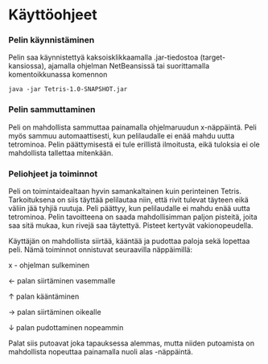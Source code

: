 # Käyttöohjeet

### Pelin käynnistäminen
Pelin saa käynnistettyä kaksoisklikkaamalla .jar-tiedostoa (target-kansiossa), ajamalla ohjelman NetBeansissä tai suorittamalla komentoikkunassa komennon

``` 
java -jar Tetris-1.0-SNAPSHOT.jar
``` 

### Pelin sammuttaminen
Peli on mahdollista sammuttaa painamalla ohjelmaruudun x-näppäintä. Peli myös sammuu automaattisesti, kun pelilaudalle ei enää mahdu uutta tetrominoa. Pelin päättymisestä ei tule erillistä ilmoitusta, eikä tuloksia ei ole mahdollista tallettaa mitenkään.

### Peliohjeet ja toiminnot
Peli on toimintaidealtaan hyvin samankaltainen kuin perinteinen Tetris. Tarkoituksena on siis täyttää pelilautaa niin, että rivit tulevat täyteen eikä väliin jää tyhjiä ruutuja. Peli päättyy, kun pelilaudalle ei mahdu enää uutta tetrominoa. Pelin tavoitteena on saada mahdollisimman paljon pisteitä, joita saa sitä mukaa, kun rivejä saa täytettyä. Pisteet kertyvät vakionopeudella. 

Käyttäjän on mahdollista siirtää, kääntää ja pudottaa paloja sekä lopettaa peli. Nämä toiminnot onnistuvat seuraavilla näppäimillä:

x - ohjelman sulkeminen

← palan siirtäminen vasemmalle

↑ palan kääntäminen

→ palan siirtäminen oikealle

↓ palan pudottaminen nopeammin

Palat siis putoavat joka tapauksessa alemmas, mutta niiden putoamista on mahdollista nopeuttaa painamalla nuoli alas -näppäintä. 
